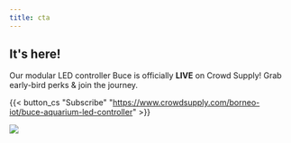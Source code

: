 ```yaml
---
title: cta
---
```

## It's here!

Our modular LED controller Buce is officially **LIVE** on Crowd Supply! Grab early-bird perks & join the journey.

{{< button_cs "Subscribe" "https://www.crowdsupply.com/borneo-iot/buce-aquarium-led-controller" >}}

![](/uploads/branding/crowd-supply-icon.svg)